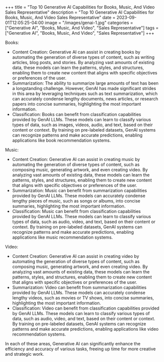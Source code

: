 +++
title = "Top 10 Generative AI Capabilities for Books, Music, And Video Sales Representative"
description = "Top 10 Generative AI Capabilities for Books, Music, And Video Sales Representative"
date = 2023-09-01T12:05:25-04:00
image = "/images/genai-1.jpg"
categories = ["Generative AI", "Books, Music, And Video", "Sales Representative"]
tags = ["Generative AI", "Books, Music, And Video", "Sales Representative"]
+++

Books:

* Content Creation: Generative AI can assist in creating books by automating the generation of diverse types of content, such as writing articles, blog posts, and stories. By analyzing vast amounts of existing data, these models can learn the patterns, styles, and structures, enabling them to create new content that aligns with specific objectives or preferences of the user.
* Summarization: The ability to summarize large amounts of text has been a longstanding challenge. However, GenAI has made significant strides in this area by leveraging techniques such as text summarization, which can accurately condense lengthy documents, news articles, or research papers into concise summaries, highlighting the most important information.
* Classification: Books can benefit from classification capabilities provided by GenAI LLMs. These models can learn to classify various types of data, such as images, videos, audio, and text, based on their content or context. By training on pre-labeled datasets, GenAI systems can recognize patterns and make accurate predictions, enabling applications like book recommendation systems.

Music:

* Content Creation: Generative AI can assist in creating music by automating the generation of diverse types of content, such as composing music, generating artwork, and even creating video. By analyzing vast amounts of existing data, these models can learn the patterns, styles, and structures, enabling them to create new content that aligns with specific objectives or preferences of the user.
* Summarization: Music can benefit from summarization capabilities provided by GenAI LLMs. These models can accurately condense lengthy pieces of music, such as songs or albums, into concise summaries, highlighting the most important information.
* Classification: Music can benefit from classification capabilities provided by GenAI LLMs. These models can learn to classify various types of data, such as audio, video, and text, based on their content or context. By training on pre-labeled datasets, GenAI systems can recognize patterns and make accurate predictions, enabling applications like music recommendation systems.

Video:

* Content Creation: Generative AI can assist in creating video by automating the generation of diverse types of content, such as composing music, generating artwork, and even creating video. By analyzing vast amounts of existing data, these models can learn the patterns, styles, and structures, enabling them to create new content that aligns with specific objectives or preferences of the user.
* Summarization: Video can benefit from summarization capabilities provided by GenAI LLMs. These models can accurately condense lengthy videos, such as movies or TV shows, into concise summaries, highlighting the most important information.
* Classification: Video can benefit from classification capabilities provided by GenAI LLMs. These models can learn to classify various types of data, such as audio, video, and text, based on their content or context. By training on pre-labeled datasets, GenAI systems can recognize patterns and make accurate predictions, enabling applications like video recommendation systems.

In each of these areas, Generative AI can significantly enhance the efficiency and accuracy of various tasks, freeing up time for more creative and strategic work.